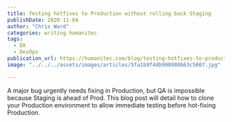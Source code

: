 ```yaml
---
title: Testing hotfixes to Production without rolling back Staging
publishDate: 2020-11-04
author: "Chris Ward"
categories: writing humanitec
tags:
  - DX
  - DevOps
publication_url: https://humanitec.com/blog/testing-hotfixes-to-production-without-rolling-back-staging
image: "../../../assets/images/articles/5fa1b9f4db998980b63c5607.jpg"

---
```


A major bug urgently needs fixing in Production, but QA is impossible because Staging is ahead of Prod. This blog post will detail how to clone your Production environment to allow immediate testing before hot-fixing Production.

